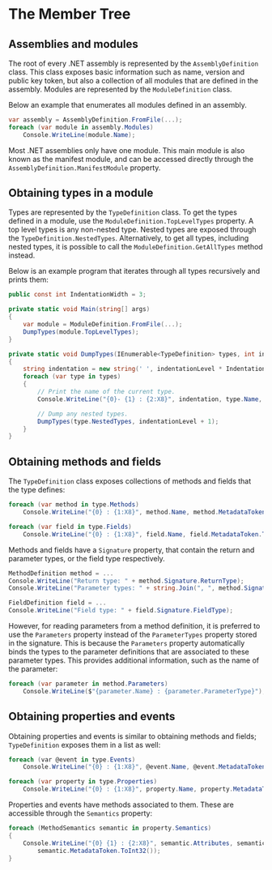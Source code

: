 # The Member Tree

## Assemblies and modules

The root of every .NET assembly is represented by the
`AssemblyDefinition` class. This class exposes basic information such as
name, version and public key token, but also a collection of all modules
that are defined in the assembly. Modules are represented by the
`ModuleDefinition` class.

Below an example that enumerates all modules defined in an assembly.

``` csharp
var assembly = AssemblyDefinition.FromFile(...);
foreach (var module in assembly.Modules)
    Console.WriteLine(module.Name);
```

Most .NET assemblies only have one module. This main module is also
known as the manifest module, and can be accessed directly through the
`AssemblyDefinition.ManifestModule` property.

## Obtaining types in a module

Types are represented by the `TypeDefinition` class. To get the types
defined in a module, use the `ModuleDefinition.TopLevelTypes` property.
A top level types is any non-nested type. Nested types are exposed
through the `TypeDefinition.NestedTypes`. Alternatively, to get all
types, including nested types, it is possible to call the
`ModuleDefinition.GetAllTypes` method instead.

Below is an example program that iterates through all types recursively
and prints them:

``` csharp
public const int IndentationWidth = 3;

private static void Main(string[] args)
{
    var module = ModuleDefinition.FromFile(...);
    DumpTypes(module.TopLevelTypes);
}

private static void DumpTypes(IEnumerable<TypeDefinition> types, int indentationLevel = 0)
{
    string indentation = new string(' ', indentationLevel * IndentationWidth);
    foreach (var type in types)
    {
        // Print the name of the current type.
        Console.WriteLine("{0}- {1} : {2:X8}", indentation, type.Name, type.MetadataToken.ToInt32());

        // Dump any nested types.
        DumpTypes(type.NestedTypes, indentationLevel + 1);
    }
}
```

## Obtaining methods and fields

The `TypeDefinition` class exposes collections of methods and fields
that the type defines:

``` csharp
foreach (var method in type.Methods)
    Console.WriteLine("{0} : {1:X8}", method.Name, method.MetadataToken.ToInt32());
```

``` csharp
foreach (var field in type.Fields)
    Console.WriteLine("{0} : {1:X8}", field.Name, field.MetadataToken.ToInt32());
```

Methods and fields have a `Signature` property, that contain the return
and parameter types, or the field type respectively.

``` csharp
MethodDefinition method = ...
Console.WriteLine("Return type: " + method.Signature.ReturnType);
Console.WriteLine("Parameter types: " + string.Join(", ", method.Signature.ParameterTypes));
```

``` csharp
FieldDefinition field = ...
Console.WriteLine("Field type: " + field.Signature.FieldType);
```

However, for reading parameters from a method definition, it is
preferred to use the `Parameters` property instead of the
`ParameterTypes` property stored in the signature. This is because the
`Parameters` property automatically binds the types to the parameter
definitions that are associated to these parameter types. This provides
additional information, such as the name of the parameter:

``` csharp
foreach (var parameter in method.Parameters)
    Console.WriteLine($"{parameter.Name} : {parameter.ParameterType}");
```

## Obtaining properties and events

Obtaining properties and events is similar to obtaining methods and
fields; `TypeDefinition` exposes them in a list as well:

``` csharp
foreach (var @event in type.Events)
    Console.WriteLine("{0} : {1:X8}", @event.Name, @event.MetadataToken.ToInt32());
```

``` csharp
foreach (var property in type.Properties)
    Console.WriteLine("{0} : {1:X8}", property.Name, property.MetadataToken.ToInt32());
```

Properties and events have methods associated to them. These are
accessible through the `Semantics` property:

``` csharp
foreach (MethodSemantics semantic in property.Semantics)
{
    Console.WriteLine("{0} {1} : {2:X8}", semantic.Attributes, semantic.Method.Name,
        semantic.MetadataToken.ToInt32());
}
```
